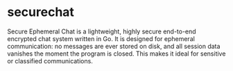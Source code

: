 # securechat
Secure Ephemeral Chat is a lightweight, highly secure end-to-end encrypted chat system written in Go. It is designed for ephemeral communication: no messages are ever stored on disk, and all session data vanishes the moment the program is closed. This makes it ideal for sensitive or classified communications.
